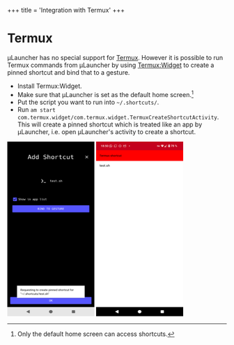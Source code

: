 +++
  title = 'Integration with Termux'
+++

# Termux

&mu;Launcher has no special support for [Termux](https://termux.dev/).
However it is possible to run Termux commands from &mu;Launcher by using [Termux:Widget](https://wiki.termux.com/wiki/Termux:Widget) to create a pinned shortcut and bind that to a gesture.

* Install Termux:Widget.
* Make sure that &mu;Launcher is set as the default home screen.[^1]
* Put the script you want to run into `~/.shortcuts/`.
* Run `am start com.termux.widget/com.termux.widget.TermuxCreateShortcutActivity`. This will create a pinned shortcut which is treated like an app by &mu;Launcher, i.e. open &mu;Launcher's activity to create a shortcut.

<img src="./screenshot1.png"
     alt="screenshot"
     width="200" height="400">
<img src="./screenshot2.png"
     alt="screenshot"
     width="200" height="400">


[^1]: Only the default home screen can access shortcuts.

